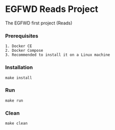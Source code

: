 # EGFWD Reads Project

The EGFWD first project (Reads)


### Prerequisites

    1. Docker CE
    2. Docker Compose
    3. Recommended to install it on a Linux machine


### Installation

``` make install ```


### Run

``` make run ```

### Clean

``` make clean ```